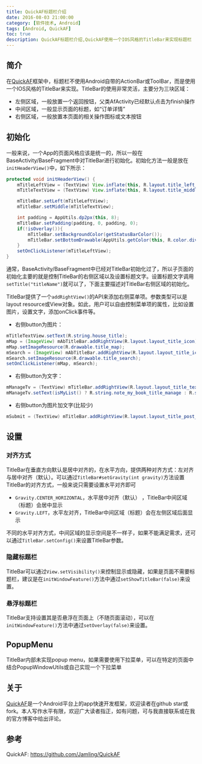 ```yaml
---
title: QuickAF标题栏介绍
date: 2016-08-03 21:00:00
category: [软件技术, Android]
tags: [Android, QuickAF]
toc: true
description: QuickAF标题栏介绍,QuickAF使用一个IOS风格的TitleBar来实现标题栏
---
```


## 简介
在[QuickAF]框架中，标题栏不使用Android自带的ActionBar或ToolBar，而是使用一个IOS风格的TitleBar来实现。TitleBar的使用非常灵活，主要分为三块区域：
- 左侧区域，一般放置一个返回按钮，父类AfActivity已经默认点击为finish操作
- 中间区域，一般显示页面的标题，如“订单详情”
- 右侧区域，一般放置本页面的相关操作图标或文本按钮

<!-- more -->

## 初始化
一般来说，一个App的页面风格应该是统一的，所以一般在BaseActivity/BaseFragment中对TitleBar进行初始化。初始化方法一般是放在`initHeaderView()`中，如下所示：

```java
protected void initHeaderView() {
    mTitleLeftView = (TextView) View.inflate(this, R.layout.title_left_tv, null);
    mTitleTextView = (TextView) View.inflate(this, R.layout.title_middle_tv, null);

    mTitleBar.setLeft(mTitleLeftView);
    mTitleBar.setMiddle(mTitleTextView);

    int padding = AppUtils.dp2px(this, 8);
    mTitleBar.setPadding(padding, 0, padding, 0);
    if(!isOverlay()){
        mTitleBar.setBackgroundColor(getStatusBarColor());
        mTitleBar.setBottomDrawable(AppUtils.getColor(this, R.color.divider));
    }
    setOnClickListener(mTitleLeftView);
}
```

通常，BaseActivity/BaseFragment中已经对TitleBar初始化过了，所以子页面的初始化主要的就是控制TitleBar的右侧区域以及设置标题文字。设置标题文字调用`setTitle("titleName")`就可以了，下面主要描述对TitleBar右侧区域的初始化。

TitleBar提供了一个`addRightView()`的API来添加右侧菜单项。参数类型可以是layout resource或View对象。如此，用户可以自由控制菜单项的属性，比如设置图片，设置文字，添加onClick事件等。

- 右侧button为图片：
``` java
mTitleTextView.setText(R.string.house_title);
mMap = (ImageView) mAbTitleBar.addRightView(R.layout.layout_title_icon);
mMap.setImageResource(R.drawable.title_map);
mSearch = (ImageView) mAbTitleBar.addRightView(R.layout.layout_title_icon);
mSearch.setImageResource(R.drawable.title_search);
setOnClickListener(mMap, mSearch);
```

- 右侧button为文字：
```java
mManageTv = (TextView) mTitleBar.addRightView(R.layout.layout_title_text);
mManageTv.setText(isMyList() ? R.string.note_my_book_title_manage : R.string.note_other_book_title_change);
```

- 右侧button为图片加文字(比较少)
```java
mSubmit = (TextView) mTitleBar.addRightView(R.layout.layout_title_post_submit);
```

## 设置

### 对齐方式
TitleBar在垂直方向默认是居中对齐的，在水平方向，提供两种对齐方式：左对齐与居中对齐（默认）。可以通过`TitleBar#setGravity(int gravity)`方法设置TitleBar的对齐方式，一般来说只需要设置水平对齐即可

- `Gravity.CENTER_HORIZONTAL`，水平居中对齐（默认） ，TitleBar中间区域（标题）会居中显示
- `Gravity.LEFT`，水平左对齐，TitleBar中间区域（标题）会在左侧区域后面显示

不同的水平对齐方式，中间区域的显示空间是不一样子，如果不能满足需求，还可以通过`TitleBar.setConfig()`来设置TitleBar参数。

### 隐藏标题栏
TitleBar可以通过`View.setVisibility()`来控制显示或隐藏，如果是页面不需要标题栏，建议是在`initWindowFeature()`方法中通过`setShowTitleBar(false)`来设置。

### 悬浮标题栏
TitleBar支持设置其是否悬浮在页面上（不随页面滚动），可以在`initWindowFeature()`方法中通过`setOverlay(false)`来设置。

## PopupMenu
TitleBar内部未实现popup menu，如果需要使用下拉菜单，可以在特定的页面中结合PopupWindowUtils或自己实现一个下拉菜单

## 关于

[QuickAF]是一个Android平台上的app快速开发框架，欢迎读者在github star或fork。本人写作水平有限，欢迎广大读者指正，如有问题，可与我直接联系或在我的官方博客中给出评论。

## 参考
QuickAF: https://github.com/Jamling/QuickAF

[QuickAF]: https://github.com/Jamling/QuickAF


